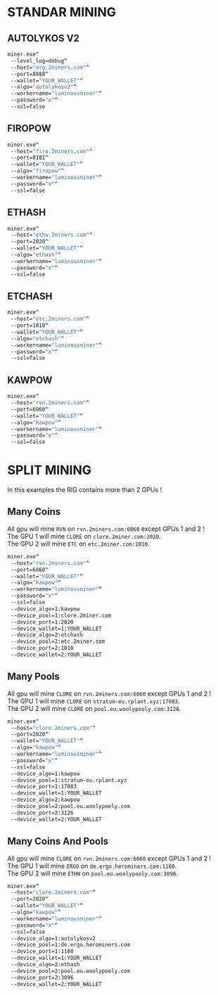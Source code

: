 # STANDAR MINING

## AUTOLYKOS V2
```bat
miner.exe^
 --level_log=debug^
 --host="erg.2miners.com"^
 --port=8888^
 --wallet="YOUR_WALLET"^
 --algo="autolykosv2"^
 --workername="luminousminer"^
 --password="x"^
 --ssl=false
```

## FIROPOW
```bat
miner.exe^
 --host="firo.2miners.com"^
 --port=8181^
 --wallet="YOUR_WALLET"^
 --algo="firopow"^
 --workername="luminousminer"^
 --password="x"^
 --ssl=false
```

## ETHASH
```bat
miner.exe^
 --host="ethw.2miners.com"^
 --port=2020^
 --wallet="YOUR_WALLET"^
 --algo="ethash"^
 --workername="luminousminer"^
 --password="x"^
 --ssl=false
```

## ETCHASH
```bat
miner.exe^
 --host="etc.2miners.com"^
 --port=1010^
 --wallet="YOUR_WALLET"^
 --algo="etchash"^
 --workername="luminousminer"^
 --password="x"^
 --ssl=false
```

## KAWPOW
```bat
miner.exe^
 --host="rvn.2miners.com"^
 --port=6060^
 --wallet="YOUR_WALLET"^
 --algo="kawpow"^
 --workername="luminousminer"^
 --password="x"^
 --ssl=false
```

# SPLIT MINING
In this examples the RIG contains more than 2 GPUs !

## Many Coins
All gpu will mine `RVN` on `rvn.2miners.com:6060` except GPUs 1 and 2 !  
The GPU 1 will mine `CLORE` on `clore.2miner.com:2020`.  
The GPU 2 will mine `ETC` on `etc.2miner.com:1010`.
```bat
miner.exe^
 --host="rvn.2miners.com"^
 --port=6060^
 --wallet="YOUR_WALLET"^
 --algo="kawpow"^
 --workername="luminousminer"^
 --password="x"^
 --ssl=false
 --device_algo=1:kawpow
 --device_pool=1:clore.2miner.com
 --device_port=1:2020
 --device_wallet=1:YOUR_WALLET
 --device_algo=2:etchash
 --device_pool=2:etc.2miner.com
 --device_port=2:1010
 --device_wallet=2:YOUR_WALLET
```

## Many Pools
All gpu will mine `CLORE` on `rvn.2miners.com:6060` except GPUs 1 and 2 !  
The GPU 1 will mine `CLORE` on `stratum-eu.rplant.xyz:17083`.  
The GPU 2 will mine `CLORE` on `pool.eu.woolypooly.com:3126`.
```bat
miner.exe^
 --host="clore.2miners.com"^
 --port=2020^
 --wallet="YOUR_WALLET"^
 --algo="kawpow"^
 --workername="luminousminer"^
 --password="x"^
 --ssl=false
 --device_algo=1:kawpow
 --device_pool=1:stratum-eu.rplant.xyz
 --device_port=1:17083
 --device_wallet=1:YOUR_WALLET
 --device_algo=2:kawpow
 --device_pool=2:pool.eu.woolypooly.com
 --device_port=2:3126
 --device_wallet=2:YOUR_WALLET
```

## Many Coins And Pools
All gpu will mine `CLORE` on `rvn.2miners.com:6060` except GPUs 1 and 2 !  
The GPU 1 will mine `ERGO` on `de.ergo.herominers.com:1180`.  
The GPU 2 will mine `ETHW` on `pool.eu.woolypooly.com:3096`.
```bat
miner.exe^
 --host="clore.2miners.com"^
 --port=2020^
 --wallet="YOUR_WALLET"^
 --algo="kawpow"^
 --workername="luminousminer"^
 --password="x"^
 --ssl=false
 --device_algo=1:autolykosv2
 --device_pool=1:de.ergo.herominers.com
 --device_port=1:1180
 --device_wallet=1:YOUR_WALLET
 --device_algo=2:ethash
 --device_pool=2:pool.eu.woolypooly.com
 --device_port=2:3096
 --device_wallet=2:YOUR_WALLET
```
